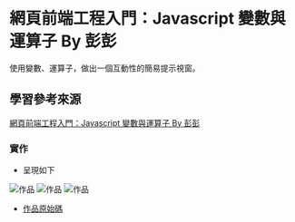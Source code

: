 # 網頁前端工程入門：Javascript 變數與運算子 By 彭彭

使用變數、運算子，做出一個互動性的簡易提示視窗。

## 學習參考來源

[網頁前端工程入門：Javascript 變數與運算子 By 彭彭](https://www.youtube.com/watch?v=pVXPcl2jFvw&list=PL-g0fdC5RMbpqZ0bmvJTgVTS4tS3txRVp&index=10)

### 實作

- 呈現如下

![作品](/10_basic_html/images/1598251625032.jpg)
![作品](/10_basic_html/images/1598251644548.jpg)
![作品](/10_basic_html/images/1598251664329.jpg)

- [作品原始碼](/10_basic_html/homework/training10.html)
